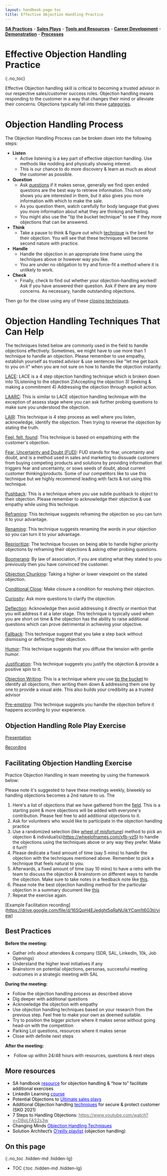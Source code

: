 ```yaml
---
layout: handbook-page-toc
title: Effective Objection Handling Practice
---
```


[**SA Practices**](/handbook/customer-success/solutions-architects/sa-practices/) - [**Sales Plays**](/handbook/customer-success/solutions-architects/sales-plays/) - [**Tools and Resources**](/handbook/customer-success/solutions-architects/tools-and-resources/) - [**Career Development**](/handbook/customer-success/solutions-architects/career-development/) - [**Demonstration**](/handbook/customer-success/solutions-architects/demonstrations/) - [**Processes**](/handbook/customer-success/solutions-architects/processes/)

# Effective Objection Handling Practice
{:.no_toc}

Effective Objection handling skill is critical to becoming a trusted advisor in our respective sales/customer success roles. Objection handling means responding to the customer in a way that changes their mind or alleviate their concerns. Objections typically fall into these [categories](http://changingminds.org/disciplines/sales/objection/objection_types.htm).

# Objection Handling Process

The Objection Handling Process can be broken down into the following steps:

- **Listen**
    - Active listening is a key part of effective objection handling. Use methods like nodding and physically showing interest.
    - This is our chance to do more discovery & learn as much as about the customer as possible.
- **Question**
    - Ask [questions](http://changingminds.org/techniques/questioning/questioning.htm) if it makes sense, generally we find open ended questions are the best way to retrieve information. This not only shows you are interested in them, but it also gives you more information with which to make the sale.
    - As you question them, watch carefully for body language that gives you more information about what they are thinking and feeling.
    - You might also use the "tip the bucket technique" to see if they more objections that can be answered.
- **Think**
    - Take a pause to think & figure out which [technique](http://changingminds.org/disciplines/sales/objection/objection_handling.htm) is the best for their objection. You will see that these techniques will become second nature with practice.
- **Handle**
    - Handle the objection in an appropriate time frame using the techniques above or however way you like.
    - You are under no obligation to try and force-fit a method where it is unlikely to work.
- **Check**
    - Finally, check to find out whether your objection-handling worked! Ask if you have answered their question. Ask if there are any more concerns. As necessary, handle outstanding objections.

Then go for the close using any of these [closing techniques](http://changingminds.org/disciplines/sales/closing/closing_techniques.htm).

# Objection Handling Techniques That Can Help

The techniques listed below are commonly used in the field to handle objections effectively. Sometimes, we might have to use more than 1 technique to handle an objection. Please remember to use empathy, establish yourself as trusted advisor & use sentences like "let me get back to you on it" when you are not sure on how to handle the objection instantly.

[LACE](http://changingminds.org/disciplines/sales/objection/objection_lace.htm): LACE is a 4 step objection handling technique which is broken down into 1)Listening to the objection 2)Accepting the objection 3) Seeking & making a commitment 4) Addressing the objection through explicit action.

[LAARC](http://changingminds.org/disciplines/sales/objection/laarc.htm): This is similar to LACE objection handling technique with the exception of assess stage where you can ask further probing questions to make sure you understood the objection.

[LAIR](http://changingminds.org/disciplines/sales/objection/lair.htm): This technique is 4 step process as well where you listen, acknowledge, identify the objection. Then trying to reverse the objection by stating the truth.

[Feel, felt, found](http://changingminds.org/disciplines/sales/objection/feel_felt_found.htm_): This technique is based on empathizing with the customer's objection.

[Fear, Uncertainty and Doubt (FUD)](http://changingminds.org/disciplines/sales/articles/fud.htm): FUD stands for fear, uncertainty and doubt, and is a method used in sales and marketing to dissuade customers from buying competing products and solutions by providing information that triggers fear and uncertainty, or sows seeds of doubt, about current customer thinking/products. Some of our competitors like to use this technique but we highly recommend leading with facts & not using this technique.

[Pushback](http://changingminds.org/disciplines/sales/objection/objection_pushback.htm): This is a technique where you use subtle pushback to object to their objection. Please remember to acknowledge their objection & use empathy while using this technique.

[Reframing](http://changingminds.org/disciplines/sales/objection/objection_reframe.htm): This technique suggests reframing the objection so you can turn it to your advantage.

[Renaming](http://changingminds.org/disciplines/sales/objection/objection_renaming.htm): This technique suggests renaming the words in your objection so you can turn it to your advantage.

[Reprioritize](http://changingminds.org/disciplines/sales/objection/objection_priority.htm): The technique focuses on being able to handle higher priority objections by reframing their objections & asking other probing questions.

[Boomerang](http://changingminds.org/disciplines/sales/objection/objection_boomerang.htm): By law of association, if you are stating what they stated to you previously then you have convinced the customer.

[Objection Chunking](http://changingminds.org/disciplines/sales/objection/objection_chunking.htm): Taking a higher or lower viewpoint on the stated objection.

[Conditional Close](http://changingminds.org/disciplines/sales/closing/conditional_close.htm_): Make closure a condition for resolving their objection.

[Curiosity](http://changingminds.org/disciplines/sales/objection/objection_curiosity.htm): Ask more questions to clarify the objection.

[Deflection](http://changingminds.org/disciplines/sales/objection/objection_deflection.htm): Acknowledge then avoid addressing it directly or mention that you will address it at a later stage. This technique is typically used when you are short on time & the objection has the ability to raise additional questions which can prove detrimental in achieving your objective.

[Fallback](http://changingminds.org/disciplines/sales/objection/fallback.htm): This technique suggest that you take a step back without dismissing or deflecting their objection.

[Humor](http://changingminds.org/disciplines/sales/objection/objection_humor.htm): This technique suggests that you diffuse the tension with gentle humor.

[Justification](http://changingminds.org/disciplines/sales/objection/objection_justification.htm): This technique suggests you justify the objection & provide a positive spin to it.

[Objection Writing](http://changingminds.org/disciplines/sales/objection/objection_writing.htm): This is a technique where you use [tip the bucket](http://changingminds.org/disciplines/sales/objection/tip_the_bucket.htm) to identify all objections, then writing them down & addressing them one by one to provide a visual aide. This also builds your credibility as a trusted advisor

[Pre-empting](http://changingminds.org/disciplines/sales/objection/objection_preempt.htm): This technique suggests you handle the objection before it happens according to your experience.

## Objection Handling Role Play Exercise

[Presentation](https://docs.google.com/presentation/d/1SvKvx1U9KWZ-ABfkJr3rgsePtaD-pIA--jn4ywRU_hQ/edit#slide=id.g153a2ed090_0_63)

[Recording](https://www.youtube.com/watch?v=vobGVMqUpqA)

## Facilitating Objection Handling Exercise

Practice Objection Handling in team meeeting by using the framework below:

Please note it's suggested to have these meetings weekly, biweekly so handling objections becomes a 2nd nature to us. The

1. Here's a list of objections that we have gathered from the [field](https://docs.google.com/spreadsheets/d/130m005uhn3oh-HWhpX1TZJWYgWEashG5Rp1DDPg6Whw/edit#gid=916047871). This is a starting point & more objections will be added with everyone's contribution. Please feel free to add additional objections to it.
1. Ask for volunteers who would like to participate in the objection handling practice
1. Use a randomized selection (like [wheel of misfortune](https://wheelofnames.com/jv5-ny3)) method to pick an objection & individual(s)(https://wheelofnames.com/xfb-yz5) to handle the objections using the techniques above or any way they prefer. Make it fun!!!
1. Please dedicate a fixed amount of time (say 5 mins) to handle the objection with the techniques mentioned above. Remember to pick a technique that feels natural to you.
1. Afterwards, a fixed amount of time (say 10 mins) to have a retro with the team to discuss the objection & brainstorm on different ways to handle the objection. Make sure to take notes in a feedback note like [this]( https://docs.google.com/document/d/1LQb62it3cVdvCFvAatzB7p39R13qltqbxGXieoIimfI/edit).
1. Please note the best objection handling method for the particular objection in a summary document like [this](https://docs.google.com/spreadsheets/d/130m005uhn3oh-HWhpX1TZJWYgWEashG5Rp1DDPg6Whw/edit#gid=916047871)
1. Repeat the exercise again.

[Example Facilitation recording] (https://drive.google.com/file/d/16SQpH4EJedght5qRaNUikYCqm1t6G3tl/view)

## Best Practices

**Before the meeting:**

- Gather info about attendees & company (SDR, SAL, LinkedIn, 10k, Job Openings)
- Understand the higher level initiatives if any
- Brainstorm on potential objections, personas, successful meeting outcomes in a strategic meeting with SAL

**During the meeting:**

- Follow the objection handling process as described above
- Dig deeper with additional questions
- Acknowledge the objection with empathy
- Use objection handling techniques based on your research from the previous step. Feel free to make your own as deemed suitable.
- Try to position the bigger picture where it makes sense without going head-on with the competition
- Parking Lot questions, resources where it makes sense
- Close with definite next steps

**After the meeting:**

-  Follow up within 24/48 hours with resources, questions & next steps

## More resources

- <span class="colour" style="color:rgb(0, 0, 0)">SA handbook </span>[<span class="colour" style="color:rgb(0, 0, 255)"><u>resource</u></span>](https://about.gitlab.com/handbook/customer-success/solutions-architects/sa-practices/effective-objection-handling-practice/)<span class="colour" style="color:rgb(0, 0, 0)"> for objection handling & “how to” facilitate additional exercises</span>
- <span class="colour" style="color:rgb(0, 0, 0)">LinkedIn Learning </span>[<span class="colour" style="color:rgb(0, 0, 255)"><u>course</u></span>](https://www.linkedin.com/learning/sales-handling-objections/the-buyer-and-seller-relationship?u=2255073)
- <span class="colour" style="color:rgb(0, 0, 0)">Potential Objections to </span>[<span class="colour" style="color:rgb(0, 0, 255)"><u>Ultimate sales plays</u></span>](https://about.gitlab.com/handbook/marketing/strategic-marketing/usecase-gtm/devsecops/#potential-objections)
- <span class="colour" style="color:rgb(0, 0, 0)">Additional Objection handling </span>[<span class="colour" style="color:rgb(0, 0, 255)"><u>techniques</u></span>](https://docs.google.com/presentation/d/1mLnmgQ5hqTzcwk3Vjh0BEIdx9SYgORV-2g7zPKmFKFc/edit#slide=id.g9e2080204d_0_0)<span class="colour" style="color:rgb(0, 0, 255)"> </span><span class="colour" style="color:rgb(0, 0, 0)">for secure & protect customer (SKO 2021) </span>
- <span class="colour" style="color:rgb(0, 0, 0)">7 Steps to Handling Objections: </span>[<span class="colour" style="color:rgb(95, 95, 95)"><u>https://www.youtube.com/watch?v=DBpLFAS2s3w</u></span>](https://www.youtube.com/watch?v=DBpLFAS2s3w)
- <span class="colour" style="color:rgb(0, 0, 0)">Changing Minds </span>[<span class="colour" style="color:rgb(0, 0, 255)"><u>Objection Handling Techniques</u></span>](http://changingminds.org/disciplines/sales/objection/objection_handling.htm)
- <span class="colour" style="color:rgb(0, 0, 0)">Solution Architect’s </span>[<span class="colour" style="color:rgb(0, 0, 255)"><u>O’reilly playlist</u></span>](https://learning.oreilly.com/playlists/e2e7811d-9032-4b9d-9890-c41d6c29c8be/)<span class="colour" style="color:rgb(0, 0, 0)"> (objection handling)</span>

## On this page
{:.no_toc .hidden-md .hidden-lg}

- TOC
{:toc .hidden-md .hidden-lg}
